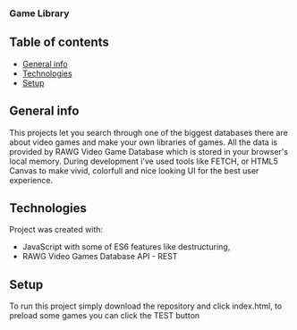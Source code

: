 ### Game Library
## Table of contents
* [General info](#general-info)
* [Technologies](#technologies)
* [Setup](#setup)

## General info
This projects let you search through one of the biggest databases there are about video games and make your own libraries of games.
All the data is provided by RAWG Video Game Database which is stored in your browser's local memory. During development i've used tools like FETCH, or HTML5 Canvas to make vivid, colorfull and nice looking UI for the best user experience.	
## Technologies
Project was created with:
* JavaScript with some of ES6 features like destructuring,
* RAWG Video Games Database API - REST

## Setup
To run this project simply download the repository and click index.html, to preload some games you can click the TEST button

